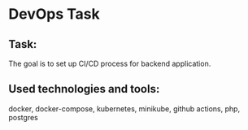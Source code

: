 # DevOps Task

## Task:
The goal is to set up CI/CD process for backend application.

## Used technologies and tools:
docker, docker-compose, kubernetes, minikube, github actions, php, postgres

